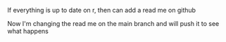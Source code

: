 If everything is up to date on r, then can add a read me on github

Now I'm changing the read me on the main branch and will push it to see what happens